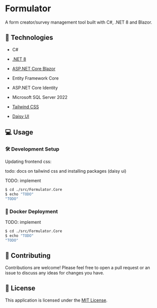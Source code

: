 # Formulator

A form creator/survey management tool built with C#, .NET 8 and Blazor.

## 🧰 Technologies

* C#
* [.NET 8](https://dotnet.microsoft.com/en-us/download/dotnet/8.0)
* [ASP.NET Core Blazor](https://dotnet.microsoft.com/en-us/apps/aspnet/web-apps/blazor)

* Entity Framework Core
* ASP.NET Core Identity
* Microsoft SQL Server 2022

* [Tailwind CSS](https://tailwindcss.com/)
* [Daisy UI](https://daisyui.com/)

## 💻 Usage

### 🛠️ Development Setup

Updating frontend css:

todo: docs on tailwind css and installing packages (daisy ui)

TODO: implement

```sh
$ cd ./src/Formulator.Core
$ echo "TODO"
"TODO"
```

### 🐳 Docker Deployment

TODO: implement

```sh
$ cd ./src/Formulator.Core
$ echo "TODO"
"TODO"
```

## 💬 Contributing

Contributions are welcome! Please feel free to open a pull request or an issue to discuss any ideas for changes you have.

## 📜 License

This application is licensed under the [MIT License](/LICENSE).
